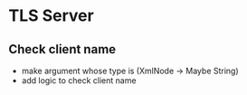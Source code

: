 TLS Server
==========

Check client name
-----------------

* make argument whose type is (XmlNode -> Maybe String)
* add logic to check client name
